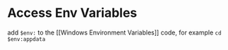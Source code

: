 # Access Env Variables

add `$env:` to the [[Windows Environment Variables]] code, for example `cd $env:appdata` 